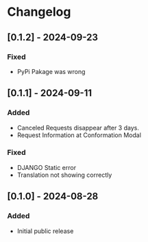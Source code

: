 # Changelog
## \[0.1.2\] - 2024-09-23

### Fixed

- PyPi Pakage was wrong

## \[0.1.1\] - 2024-09-11

### Added

- Canceled Requests disappear after 3 days.
- Request Information at Conformation Modal

### Fixed

- DJANGO Static error
- Translation not showing correctly

## \[0.1.0\] - 2024-08-28

### Added

- Initial public release
